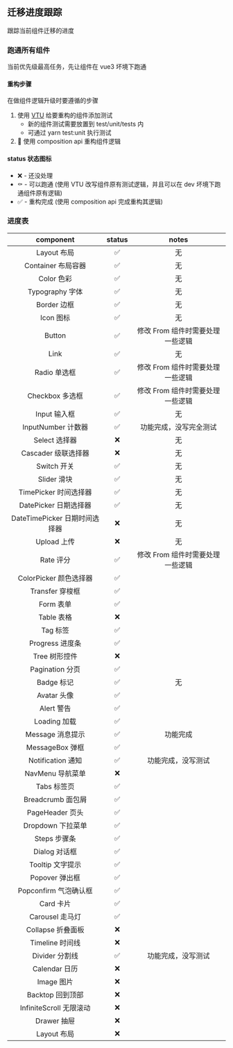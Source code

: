 ## 迁移进度跟踪

跟踪当前组件迁移的进度

### 跑通所有组件

当前优先级最高任务，先让组件在 vue3 坏境下跑通

#### 重构步骤

在做组件逻辑升级时要遵循的步骤

1. 使用 [VTU](https://github.com/vuejs/vue-test-utils-next) 给要重构的组件添加测试
   - 新的组件测试需要放置到 test/unit/tests 内
   - 可通过 yarn test:unit 执行测试
2.  使用 composition api 重构组件逻辑

#### status 状态图标

- ❌ - 还没处理
- ⚰️ - 可以跑通 (使用 VTU 改写组件原有测试逻辑，并且可以在 dev 坏境下跑通组件原有逻辑)
- ✅ - 重构完成 (使用 composition api 完成重构其逻辑)

### 进度表

|           component           | status |              notes               |
| :---------------------------: | :----: | :------------------------------: |
|          Layout 布局          |   ✅   |                无                |
|      Container 布局容器       |   ✅   |                无                |
|          Color 色彩           |   ✅   |                无                |
|        Typography 字体        |   ✅   |                无                |
|          Border 边框          |   ✅   |                无                |
|           Icon 图标           |   ✅   |                无                |
|            Button             |   ✅   | 修改 From 组件时需要处理一些逻辑 |
|             Link              |   ✅   |                无                |
|         Radio 单选框          |   ✅   | 修改 From 组件时需要处理一些逻辑 |
|        Checkbox 多选框        |   ✅   |  修改 From 组件时需要处理一些逻辑 |
|         Input 输入框          |   ✅   |                无                |
|      InputNumber 计数器       |   ✅   |        功能完成，没写完全测试                 |
|         Select 选择器         |   ❌   |                无                |
|      Cascader 级联选择器      |   ❌   |                无                |
|          Switch 开关          |   ✅   |                无                |
|          Slider 滑块          |   ✅   |                无                |
|     TimePicker 时间选择器     |   ✅   |                无                |
|     DatePicker 日期选择器     |   ✅   |                无                |
| DateTimePicker 日期时间选择器 |   ❌   |                无                |
|          Upload 上传          |   ❌   |                无                |
|           Rate 评分           |   ✅   |                修改 From 组件时需要处理一些逻辑                |
|    ColorPicker 颜色选择器     |   ✅   |                                  |
|        Transfer 穿梭框        |   ✅   |                                  |
|           Form 表单           |   ✅   |                                  |
|          Table 表格           |   ❌   |                                  |
|           Tag 标签            |   ✅   |                                  |
|        Progress 进度条        |   ✅   |                                  |
|         Tree 树形控件         |   ❌   |                                  |
|        Pagination 分页        |   ✅   |                                  |
|          Badge 标记           |   ✅   | 无 |
|          Avatar 头像          |   ✅   |                                  |
|          Alert 警告           |   ✅   |                                  |
|         Loading 加载          |   ✅   |                                  |
|       Message 消息提示        |   ✅   |              功能完成             |
|        MessageBox 弹框        |   ✅   |                                  |
|       Notification 通知       |   ✅   |          功能完成，没写测试           |
|       NavMenu 导航菜单        |   ❌   |                                  |
|          Tabs 标签页          |   ✅   |                                  |
|       Breadcrumb 面包屑       |   ✅   |                                  |
|        PageHeader 页头        |   ✅   |                                  |
|       Dropdown 下拉菜单       |   ✅   |                                  |
|         Steps 步骤条          |   ✅   |                                  |
|         Dialog 对话框         |   ✅   |                                  |
|       Tooltip 文字提示        |   ✅   |                                  |
|        Popover 弹出框         |   ✅   |                                  |
|     Popconfirm 气泡确认框     |   ✅   |                                  |
|           Card 卡片           |   ✅   |                                  |
|        Carousel 走马灯        |   ✅   |                                  |
|       Collapse 折叠面板       |   ❌   |                                  |
|        Timeline 时间线        |   ❌   |                                  |
|        Divider 分割线         |   ✅   |  功能完成，没写测试
|         Calendar 日历         |   ❌   |                                  |
|          Image 图片           |   ❌   |                                  |
|       Backtop 回到顶部        |   ❌   |                                  |
|    InfiniteScroll 无限滚动    |   ❌   |                                  |
|          Drawer 抽屉          |   ❌   |                                  |
|          Layout 布局          |   ❌   |                                  |
